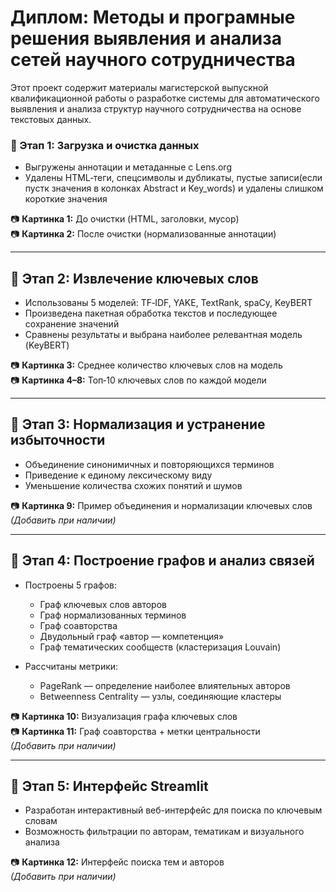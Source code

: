 # Диплом: Методы и програмные решения выявления и анализа сетей научного сотрудничества

Этот проект содержит материалы магистерской выпускной квалификационной работы о разработке системы для автоматического выявления и анализа структур научного сотрудничества на основе текстовых данных.

### 🔷 Этап 1: Загрузка и очистка данных

- Выгружены аннотации и метаданные с Lens.org
- Удалены HTML‑теги, спецсимволы и дубликаты, пустые записи(если пустк значения в колонках Abstract и Key_words) и удалены слишком короткие значения

📷 **Картинка 1:** До очистки (HTML, заголовки, мусор)  
📷 **Картинка 2:** После очистки (нормализованные аннотации)

---

## 🔷 Этап 2: Извлечение ключевых слов

- Использованы 5 моделей: TF‑IDF, YAKE, TextRank, spaCy, KeyBERT
- Произведена пакетная обработка текстов и последующее сохранение значений
- Сравнены результаты и выбрана наиболее релевантная модель (KeyBERT)

📷 **Картинка 3:** Среднее количество ключевых слов на модель  
📷 **Картинка 4–8:** Топ‑10 ключевых слов по каждой модели

---

## 🔷 Этап 3: Нормализация и устранение избыточности

- Объединение синонимичных и повторяющихся терминов
- Приведение к единому лексическому виду
- Уменьшение количества схожих понятий и шумов

📷 **Картинка 9:** Пример объединения и нормализации ключевых слов  
*(Добавить при наличии)*

---

## 🔷 Этап 4: Построение графов и анализ связей

- Построены 5 графов:
  - Граф ключевых слов авторов
  - Граф нормализованных терминов
  - Граф соавторства
  - Двудольный граф «автор — компетенция»
  - Граф тематических сообществ (кластеризация Louvain)

- Рассчитаны метрики:
  - PageRank — определение наиболее влиятельных авторов
  - Betweenness Centrality — узлы, соединяющие кластеры

📷 **Картинка 10:** Визуализация графа ключевых слов  
📷 **Картинка 11:** Граф соавторства + метки центральности  
*(Добавить при наличии)*

---

## 🔷 Этап 5: Интерфейс Streamlit

- Разработан интерактивный веб-интерфейс для поиска по ключевым словам
- Возможность фильтрации по авторам, тематикам и визуального анализа

📷 **Картинка 12:** Интерфейс поиска тем и авторов  
*(Добавить при наличии)*
